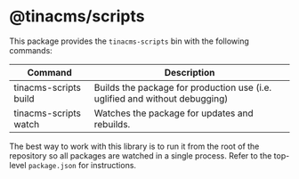 # @tinacms/scripts

This package provides the `tinacms-scripts` bin with the following commands:

| Command               | Description                                                                 |
| --------------------- | --------------------------------------------------------------------------- |
| tinacms-scripts build | Builds the package for production use (i.e. uglified and without debugging) |
| tinacms-scripts watch | Watches the package for updates and rebuilds.                               |


The best way to work with this library is to run it from the root of the repository so all packages are watched in a single process. Refer to the top-level `package.json` for instructions.
